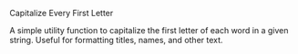Capitalize Every First Letter

A simple utility function to capitalize the first letter of each word in a given string. Useful for formatting titles, names, and other text.